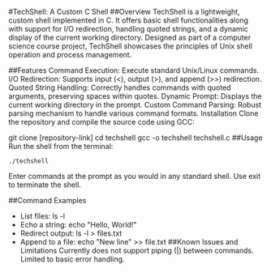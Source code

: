 #TechShell: A Custom C Shell
##Overview
TechShell is a lightweight, custom shell implemented in C. It offers basic shell functionalities along with support for I/O redirection, handling quoted strings, and a dynamic display of the current working directory. Designed as part of a computer science course project, TechShell showcases the principles of Unix shell operation and process management.

##Features
Command Execution: Execute standard Unix/Linux commands.
I/O Redirection: Supports input (<), output (>), and append (>>) redirection.
Quoted String Handling: Correctly handles commands with quoted arguments, preserving spaces within quotes.
Dynamic Prompt: Displays the current working directory in the prompt.
Custom Command Parsing: Robust parsing mechanism to handle various command formats.
Installation
Clone the repository and compile the source code using GCC:

git clone [repository-link]
cd techshell
gcc -o techshell techshell.c
##Usage
Run the shell from the terminal:
````
./techshell
````
Enter commands at the prompt as you would in any standard shell. Use exit to terminate the shell.

##Command Examples
- List files: ls -l
- Echo a string: echo "Hello, World!"
- Redirect output: ls -l > files.txt
- Append to a file: echo "New line" >> file.txt
##Known Issues and Limitations
Currently does not support piping (|) between commands.
Limited to basic error handling.

